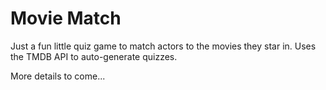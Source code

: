 # Movie Match

Just a fun little quiz game to match actors to the movies they star in. Uses the TMDB API to auto-generate quizzes.

More details to come...
